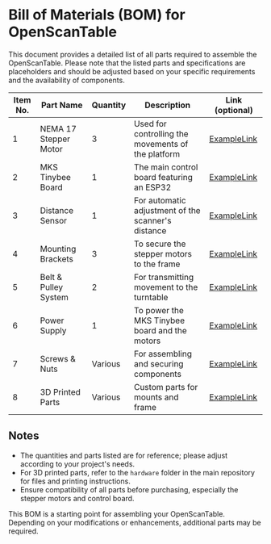 # Bill of Materials (BOM) for OpenScanTable

This document provides a detailed list of all parts required to assemble the OpenScanTable. Please note that the listed parts and specifications are placeholders and should be adjusted based on your specific requirements and the availability of components.

| Item No. | Part Name         | Quantity | Description                                       | Link (optional) |
|----------|-------------------|----------|---------------------------------------------------|-----------------|
| 1        | NEMA 17 Stepper Motor | 3        | Used for controlling the movements of the platform | [ExampleLink](#) |
| 2        | MKS Tinybee Board | 1        | The main control board featuring an ESP32          | [ExampleLink](#) |
| 3        | Distance Sensor   | 1        | For automatic adjustment of the scanner's distance | [ExampleLink](#) |
| 4        | Mounting Brackets | 3        | To secure the stepper motors to the frame          | [ExampleLink](#) |
| 5        | Belt & Pulley System | 2        | For transmitting movement to the turntable         | [ExampleLink](#) |
| 6        | Power Supply      | 1        | To power the MKS Tinybee board and the motors      | [ExampleLink](#) |
| 7        | Screws & Nuts     | Various  | For assembling and securing components             | [ExampleLink](#) |
| 8        | 3D Printed Parts  | Various  | Custom parts for mounts and frame                  | [ExampleLink](#) |

## Notes

- The quantities and parts listed are for reference; please adjust according to your project's needs.
- For 3D printed parts, refer to the `hardware` folder in the main repository for files and printing instructions.
- Ensure compatibility of all parts before purchasing, especially the stepper motors and control board.

This BOM is a starting point for assembling your OpenScanTable. Depending on your modifications or enhancements, additional parts may be required.
